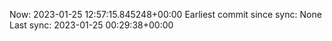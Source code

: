 Now: 2023-01-25 12:57:15.845248+00:00 Earliest commit since sync: None Last sync: 2023-01-25 00:29:38+00:00
